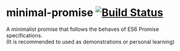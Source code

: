 # minimal-promise [![Build Status](https://travis-ci.org/wilsoncook/minimal-promise.svg?branch=master)](https://travis-ci.org/wilsoncook/minimal-promise)
A minimalist promise that follows the behaves of ES6 Promise specifications.   
(It is recommended to used as demonstrations or personal learning)

